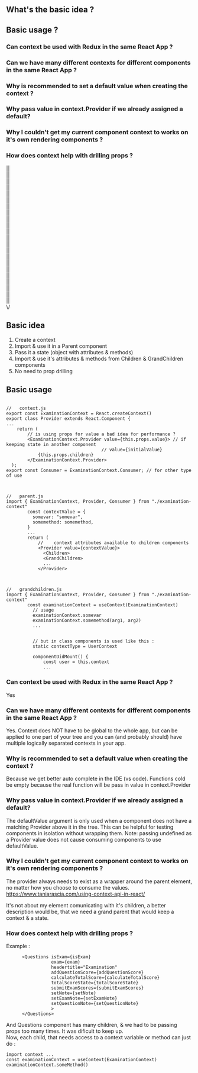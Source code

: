 ## What's the basic idea ?   
## Basic usage ?  
### Can context be used with Redux in the same React App ?
### Can we have many different contexts for different components in the same React App ?
### Why is recommended to set a default value when creating the context ?
### Why pass value in context.Provider if we already assigned a default?
### Why I couldn't get my current component context to works on it's own rendering components ?
### How does context help with drilling props ?


||   
||   
||   
||   
||   
||   
||   
||   
||   
||   
||   
||   
||   
||   
||   
||   
||   
||   
||   
||   
||   
||   
\\/   



## Basic idea   
1. Create a context
1. Import & use it in a Parent component
1. Pass it a state (object with attributes & methods)
1. Import & use it's attributes & methods from Children & GrandChildren components
1. No need to prop drilling   




## Basic usage   
```   

//   context.js
export const ExaminationContext = React.createContext()
export class Provider extends React.Component {
...
    return (
        // is using props for value a bad idea for performance ?
        <ExaminationContext.Provider value={this.props.value}> // if keeping state in another component
                                    // value={initialValue}
            {this.props.children}
        </ExaminationContext.Provider>
  );
export const Consumer = ExaminationContext.Consumer; // for other type of use


  
//   parent.js
import { ExaminationContext, Provider, Consumer } from "./examination-context"
        const contextValue = { 
          somevar: "somevar",
          somemethod: somemethod,
        }
        ...
        return (
            //    context attributes available to children components
            <Provider value={contextValue}>  
              <Children>
              <GrandChildren>
              ...
            </Provider>



//   grandchildren.js
import { ExaminationContext, Provider, Consumer } from "./examination-context"
        const examinationContext = useContext(ExaminationContext)
          // usage
          examinationContext.somevar
          examinationContext.somemethod(arg1, arg2)
          ...
          
          
          // but in class components is used like this :
          static contextType = UserContext

          componentDidMount() {
              const user = this.context
              ...
```   


### Can context be used with Redux in the same React App ?
Yes   

### Can we have many different contexts for different components in the same React App ?
Yes. Context does NOT have to be global to the whole app, but can be applied to one part of your tree and you can (and probably should) have multiple logically separated contexts in your app.


### Why is recommended to set a default value when creating the context ?
Because we get better auto complete in the IDE (vs code). Functions cold be empty because the real function will be pass in value in context.Provider 


### Why pass value in context.Provider if we already assigned a default?
The defaultValue argument is only used when a component does not have a matching Provider above it in the tree. This can be helpful for testing components in isolation without wrapping them. Note: passing undefined as a Provider value does not cause consuming components to use defaultValue.
   
   
### Why I couldn't get my current component context to works on it's own rendering components ?
The provider always needs to exist as a wrapper around the parent element, no matter how you choose to consume the values. 
https://www.taniarascia.com/using-context-api-in-react/   

It's not about my element comunicating with it's children, a better description would be, that we need a grand parent that would keep a context & a state. 


### How does context help with drilling props ?
Example :
```
      <Questions isExam={isExam}
                 exam={exam}
                 headertitle="Examination"
                 addQuestionScore={addQuestionScore}
                 calculateTotalScore={calculateTotalScore}
                 totalScoreState={totalScoreState}
                 submitExamScores={submitExamScores}
                 setNote={setNote}
                 setExamNote={setExamNote}
                 setQuestionNote={setQuestionNote}
                 >
      </Questions>
 ```   
 And Questions component has many children, & we had to be passing props too many times. It was dificult to keep up.   
 Now, each child, that needs access to a context variable or method can just do :   
 ```
 import context ...
 const examinationContext = useContext(ExaminationContext)
 examinationContext.someMethod()
 ```
 
 
